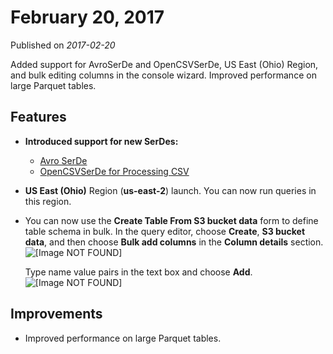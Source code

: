 # February 20, 2017<a name="release-note-2017-02-20"></a>

Published on *2017\-02\-20*

Added support for AvroSerDe and OpenCSVSerDe, US East \(Ohio\) Region, and bulk editing columns in the console wizard\. Improved performance on large Parquet tables\.

## Features<a name="release-note-2017-02-20-features"></a>
+ **Introduced support for new SerDes:**
  + [Avro SerDe](avro-serde.md)
  + [OpenCSVSerDe for Processing CSV](csv-serde.md)
+ **US East \(Ohio\)** Region \(**us\-east\-2**\) launch\. You can now run queries in this region\.
+ You can now use the **Create Table From S3 bucket data** form to define table schema in bulk\. In the query editor, choose **Create**, **S3 bucket data**, and then choose **Bulk add columns** in the **Column details** section\.  
![\[Image NOT FOUND\]](http://docs.aws.amazon.com/athena/latest/ug/images/bulk-add.png)

  Type name value pairs in the text box and choose **Add**\.  
![\[Image NOT FOUND\]](http://docs.aws.amazon.com/athena/latest/ug/images/bulk_column.png)

## Improvements<a name="release-note-2017-02-20-improvements"></a>
+ Improved performance on large Parquet tables\.